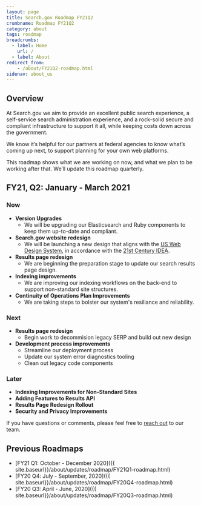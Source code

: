 ```yaml
---
layout: page
title: Search.gov Roadmap FY21Q2
crumbname: Roadmap FY21Q2
category: about
tags: roadmap
breadcrumbs:
  - label: Home
    url: /
  - label: About
redirect_from:
    - /about/FY21Q2-roadmap.html
sidenav: about_us
---
```


## Overview

At Search.gov we aim to provide an excellent public search experience, a self-service search administration experience, and a rock-solid secure and compliant infrastructure to support it all, while keeping costs down across the government.

We know it’s helpful for our partners at federal agencies to know what’s coming up next, to support planning for your own web platforms. 

This roadmap shows what we are working on now, and what we plan to be working after that. We’ll update this roadmap quarterly.


## FY21, Q2: January - March 2021

### Now

* **Version Upgrades**
  * We will be upgrading our Elasticsearch and Ruby components to keep them up-to-date and compliant. 
* **Search.gov website redesign**
  * We will be launching a new design that aligns with the [US Web Design System](https://designsystem.digital.gov/), in accordance with the [21st Century IDEA](https://digital.gov/resources/21st-century-integrated-digital-experience-act/). 
* **Results page redesign**
  * We are beginning the preparation stage to update our search results page design.
* **Indexing improvements**
  * We are improving our indexing workflows on the back-end to support non-standard site structures.
* **Continuity of Operations Plan Improvements** 
  * We are taking steps to bolster our system's resiliance and reliability.

### Next

* **Results page redesign**
  * Begin work to decommision legacy SERP and build out new design
* **Development process improvements**
  * Streamline our deployment process
  * Update our system error diagnostics tooling
  * Clean out legacy code components


### Later

* **Indexing Improvements for Non-Standard Sites**
* **Adding Features to Results API**
* **Results Page Redesign Rollout**
* **Security and Privacy Improvements**

If you have questions or comments, please feel free to [reach out](mailto:search@support.digitalgov.gov) to our team.

## Previous Roadmaps

* [FY21 Q1: October - December 2020]({{ site.baseurl}}/about/updates/roadmap/FY21Q1-roadmap.html)
* [FY20 Q4: July - September, 2020]({{ site.baseurl}}/about/updates/roadmap/FY20Q4-roadmap.html)
* [FY20 Q3: April - June, 2020]({{ site.baseurl}}/about/updates/roadmap/FY20Q3-roadmap.html)